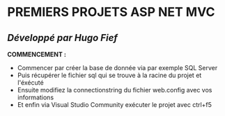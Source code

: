 
# PREMIERS PROJETS ASP NET MVC

## ***Développé par Hugo Fief***


**COMMENCEMENT :**  

- Commencer par créer la base de donnée via par exemple SQL Server
- Puis récupérer le fichier sql qui se trouve à la racine du projet et l'éxécuté
- Ensuite modifiez la connectionstring du fichier web.config avec vos informations
- Et enfin via Visual Studio Community exécuter le projet avec ctrl+f5
